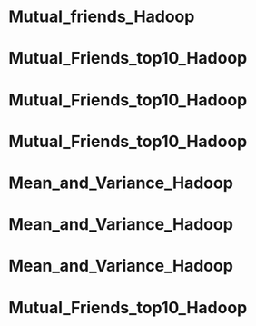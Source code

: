 # Mutual_friends_Hadoop
# Mutual_Friends_top10_Hadoop
# Mutual_Friends_top10_Hadoop
# Mutual_Friends_top10_Hadoop
# Mean_and_Variance_Hadoop
# Mean_and_Variance_Hadoop
# Mean_and_Variance_Hadoop
# Mutual_Friends_top10_Hadoop
